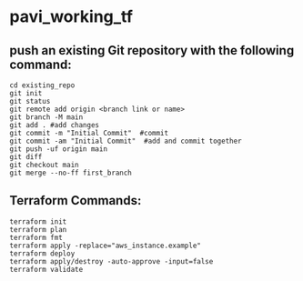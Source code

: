 # pavi_working_tf


## push an existing Git repository with the following command:

```
cd existing_repo
git init
git status
git remote add origin <branch link or name>
git branch -M main
git add . #add changes
git commit -m "Initial Commit"  #commit 
git commit -am "Initial Commit"  #add and commit together
git push -uf origin main
git diff 
git checkout main
git merge --no-ff first_branch
```
## Terraform Commands:
```
terraform init
terraform plan
terraform fmt
terraform apply -replace="aws_instance.example"
terraform deploy
terraform apply/destroy -auto-approve -input=false
terraform validate
```
